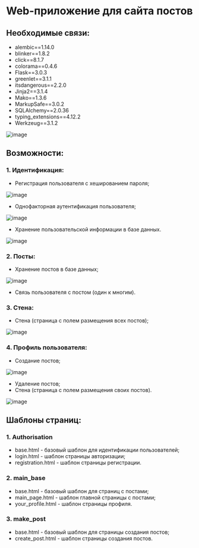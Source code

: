 # Web-приложение для сайта постов

## Необходимые связи:

* alembic==1.14.0
* blinker==1.8.2
* click==8.1.7
* colorama==0.4.6
* Flask==3.0.3
* greenlet==3.1.1
* itsdangerous==2.2.0
* Jinja2==3.1.4
* Mako==1.3.6
* MarkupSafe==3.0.2
* SQLAlchemy==2.0.36
* typing_extensions==4.12.2
* Werkzeug==3.1.2
  
![image](https://github.com/user-attachments/assets/789f12f4-6be1-4f8d-a75e-75ef6a90ba43)

## Возможности:

### 1. Идентификация:
   * Регистрация пользователя с хешированием пароля;
     
   ![image](https://github.com/user-attachments/assets/f88c6c64-e073-4d4d-857c-d3f5a827dbc5)

   * Однофакторная аутентификация пользователя;
  
   ![image](https://github.com/user-attachments/assets/cf01b59f-1cdf-4ea7-8e58-79e884601ba2)

   * Хранение пользовательской информации в базе данных.

   ![image](https://github.com/user-attachments/assets/c4dc6b72-0471-472c-a2cb-2f2244024263)
   
### 2. Посты:
   * Хранение постов в базе данных;
  
   ![image](https://github.com/user-attachments/assets/3ca2482a-56dd-4454-b0fc-e6f9e67b5443)

   * Связь пользователя с постом (один к многим).
### 3. Стена:
   * Стена (страница с полем размещения всех постов);

   ![image](https://github.com/user-attachments/assets/58a57ef2-62f5-4ca1-8eb3-842f13287094)

### 4. Профиль пользователя:
   * Создание постов;

   ![image](https://github.com/user-attachments/assets/d9646bb9-2828-4824-83ab-0a5cf49bc04a)

   * Удаление постов;
   * Стена (страница с полем размещения своих постов).

   ![image](https://github.com/user-attachments/assets/70c8b3c3-b3b8-4c57-b287-cfe0b070d197)

## Шаблоны страниц:

### 1. Authorisation 
   * base.html - базовый шаблон для идентификации пользователей;
   * login.html - шаблон страницы авторизации;
   * registration.html - шаблон страницы регистрации.

### 2. main_base
   * base.html - базовый шаблон для страниц с постами;
   * main_page.html - шаблон главной страницы с постами;
   * your_profile.html - шаблон страницы профиля.

### 3. make_post
   * base.html - базовый шаблон для страницы создания постов;    
   * create_post.html - шаблон страницы создания постов.
